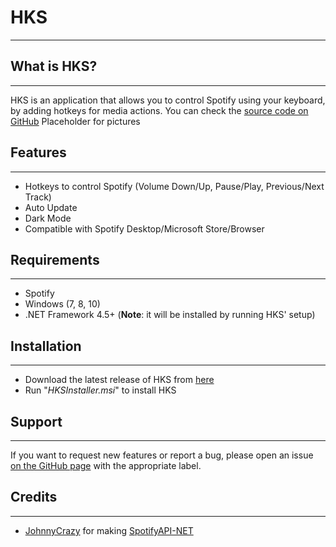 # HKS
* * *

## What is HKS?
* * *
HKS is an application that allows you to control Spotify using your keyboard, by adding hotkeys for media actions. You can check the [source code on GitHub](https://github.com/UranusDarkness/HKS/)
Placeholder for pictures

## Features
* * *
- Hotkeys to control Spotify (Volume Down/Up, Pause/Play, Previous/Next Track)
- Auto Update
- Dark Mode
- Compatible with Spotify Desktop/Microsoft Store/Browser

## Requirements
* * *
- Spotify
- Windows (7, 8, 10)
- .NET Framework 4.5+ (**Note**: it will be installed by running HKS' setup)

## Installation
* * *
- Download the latest release of HKS from [here](https://github.com/UranusDarkness/HKS/releases/latest/download/HKSInstaller.msi)
- Run "_HKSInstaller.msi_" to install HKS

## Support
* * *
If you want to request new features or report a bug, please open an issue [on the GitHub page](https://github.com/UranusDarkness/HKS/issues) with the appropriate label.

## Credits
* * *
- [JohnnyCrazy](https://github.com/JohnnyCrazy) for making [SpotifyAPI-NET](https://github.com/JohnnyCrazy/SpotifyAPI-NET)


